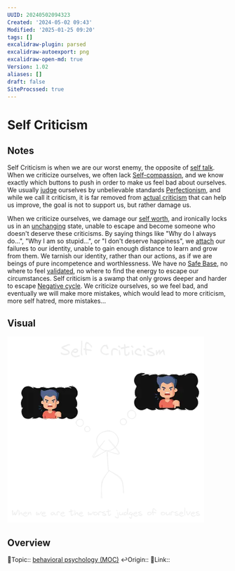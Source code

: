 ```yaml
---
UUID: 20240502094323
Created: '2024-05-02 09:43'
Modified: '2025-01-25 09:20'
tags: []
excalidraw-plugin: parsed
excalidraw-autoexport: png
excalidraw-open-md: true
Version: 1.02
aliases: []
draft: false
SiteProcssed: true
---
```


# Self Criticism

## Notes

Self Criticism is when we are our worst enemy, the opposite of [self talk](/notes/self-talk.md). When we criticize ourselves, we often lack [Self-compassion](/notes/self-compassion.md), and we know exactly which buttons to push in order to make us feel bad about ourselves. We usually [judge](/notes/judgment.md) ourselves by unbelievable standards [Perfectionism](/notes/perfectionism.md), and while we call it criticism, it is far removed from [actual criticism](/notes/constructive-criticism.md) that can help us improve, the goal is not to support us, but rather damage us.

When we criticize ourselves, we damage our [self worth](/notes/self-worth.md), and ironically locks us in an [unchanging](/notes/fixed-mindset.md) state, unable to escape and become someone who doesn't deserve these criticisms. By saying things like "Why do I always do...", "Why I am so stupid...", or "I don't deserve happiness", we [attach](/notes/attachment.md) our failures to our identity, unable to gain enough distance to learn and grow from them. We tarnish our identity, rather than our actions, as if we are beings of pure incompetence and worthlessness. We have no [Safe Base](/notes/safe-base.md), no where to feel [validated](/notes/validation.md), no where to find the energy to escape our circumstances. Self criticism is a swamp that only grows deeper and harder to escape [Negative cycle](/notes/negative-cycle.md). We criticize ourselves, so we feel bad, and eventually we will make more mistakes, which would lead to more criticism, more self hatred, more mistakes...

## Visual

![Self Criticism.webp](/notes/self-criticism.webp)

## Overview
🔼Topic:: [behavioral psychology (MOC)](/mocs/behavioral-psychology-moc.md)
↩️Origin::
🔗Link::

